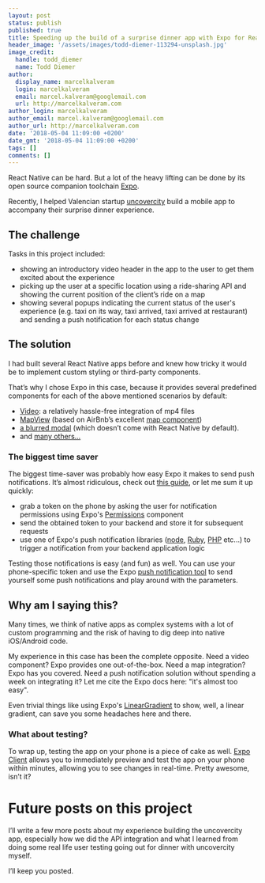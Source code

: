 ```yaml
---
layout: post
status: publish
published: true
title: Speeding up the build of a surprise dinner app with Expo for React Native
header_image: '/assets/images/todd-diemer-113294-unsplash.jpg'
image_credit:
  handle: todd_diemer
  name: Todd Diemer
author:
  display_name: marcelkalveram
  login: marcelkalveram
  email: marcel.kalveram@googlemail.com
  url: http://marcelkalveram.com
author_login: marcelkalveram
author_email: marcel.kalveram@googlemail.com
author_url: http://marcelkalveram.com
date: '2018-05-04 11:09:00 +0200'
date_gmt: '2018-05-04 11:09:00 +0200'
tags: []
comments: []
---
```


React Native can be hard. But a lot of the heavy lifting can be done by its open source companion toolchain <a href="https://expo.io/" target="_blank">Expo</a>.

Recently, I helped Valencian startup <a href="https://uncovercity.com/" target="_blank">uncovercity</a> build a mobile app to accompany their surprise dinner experience. 

## The challenge

Tasks in this project included:

- showing an introductory video header in the app to the user to get them excited about the experience
- picking up the user at a specific location using a ride-sharing API and showing the current position of the client’s ride on a map
- showing several popups indicating the current status of the user's experience (e.g. taxi on its way, taxi arrived, taxi arrived at restaurant) and sending a push notification for each status change

<p class="images clearfix">
  <amp-img class="img" width="230" height="454" src="/assets/images/screenshots/uncovercity-experience.jpg"></amp-img>
  <amp-img class="img" width="230" height="454" src="/assets/images/screenshots/uncovercity-pickup.jpg"></amp-img>
  <amp-img class="img" width="230" height="454" src="/assets/images/screenshots/uncovercity-popup.jpg"></amp-img>
</p>

## The solution

I had built several React Native apps before and knew how tricky it would be to implement custom styling or third-party components. 

That’s why I chose Expo in this case, because it provides several predefined components for each of the above mentioned scenarios by default: 

- <a href="https://docs.expo.io/versions/v27.0.0/sdk/video" target="_blank">Video</a>: a relatively hassle-free integration of mp4 files
- <a href="https://docs.expo.io/versions/v27.0.0/sdk/map-view" target="_blank">MapView</a> (based on AirBnb’s excellent <a href="https://github.com/react-community/react-native-maps" target="_blank">map component</a>)
- <a href="https://docs.expo.io/versions/v27.0.0/sdk/blur-view" target="_blank">a blurred modal</a> (which doesn’t come with React Native by default).
- and <a href="https://docs.expo.io/versions/latest/" target="_blank">many others...</a>

### The biggest time saver

The biggest time-saver was probably how easy Expo it makes to send push notifications. It’s almost ridiculous, check out <a href="https://docs.expo.io/versions/v27.0.0/guides/push-notifications" target="_blank">this guide</a>, or let me sum it up quickly: 
- grab a token on the phone by asking the user for notification permissions using Expo's <a href="https://docs.expo.io/versions/v27.0.0/sdk/permissions" target="_blank">Permissions</a> component
- send the obtained token to your backend and store it for subsequent requests
- use one of Expo's push notification libraries (<a href="https://github.com/exponent/exponent-server-sdk-node" target="_blank">node</a>, <a href="https://github.com/exponent/exponent-server-sdk-ruby" target="_blank">Ruby</a>, <a href="https://github.com/Alymosul/exponent-server-sdk-php" target="_blank">PHP</a> etc...) to trigger a notification from your backend application logic

Testing those notifications is easy (and fun) as well. You can use your phone-specific token and use the Expo <a href="https://expo.io/dashboard/notifications" target="_blank">push notification tool</a> to send yourself some push notifications and play around with the parameters.

## Why am I saying this?
Many times, we think of native apps as complex systems with a lot of custom programming and the risk of having to dig deep into native iOS/Android code.

My experience in this case has been the complete opposite. Need a video component? Expo provides one out-of-the-box. Need a map integration? Expo has you covered. Need a push notification solution without spending a week on integrating it? Let me cite the Expo docs here: "it's almost too easy".

Even trivial things like using Expo's <a href="https://docs.expo.io/versions/latest/sdk/linear-gradient" target="_blank">LinearGradient</a> to show, well, a linear gradient, can save you some headaches here and there.

### What about testing?

To wrap up, testing the app on your phone is a piece of cake as well. <a href="https://itunes.apple.com/us/app/expo-client/id982107779?mt=8" target="_blank">Expo Client</a> allows you to immediately preview and test the app on your phone within minutes, allowing you to see changes in real-time. Pretty awesome, isn’t it?

# Future posts on this project

I’ll write a few more posts about my experience building the uncovercity app, especially how we did the API integration and what I learned from doing some real life user testing going out for dinner with uncovercity myself.

I’ll keep you posted.
